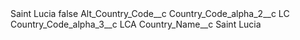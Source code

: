<?xml version="1.0" encoding="UTF-8"?>
<CustomMetadata xmlns="http://soap.sforce.com/2006/04/metadata" xmlns:xsi="http://www.w3.org/2001/XMLSchema-instance" xmlns:xsd="http://www.w3.org/2001/XMLSchema">
    <label>Saint Lucia</label>
    <protected>false</protected>
    <values>
        <field>Alt_Country_Code__c</field>
        <value xsi:nil="true"/>
    </values>
    <values>
        <field>Country_Code_alpha_2__c</field>
        <value xsi:type="xsd:string">LC</value>
    </values>
    <values>
        <field>Country_Code_alpha_3__c</field>
        <value xsi:type="xsd:string">LCA</value>
    </values>
    <values>
        <field>Country_Name__c</field>
        <value xsi:type="xsd:string">Saint Lucia</value>
    </values>
</CustomMetadata>
